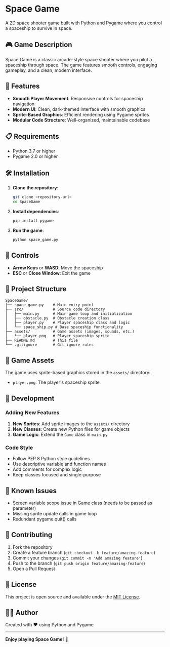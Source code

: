 # Space Game

A 2D space shooter game built with Python and Pygame where you control a spaceship to survive in space.

## 🎮 Game Description

Space Game is a classic arcade-style space shooter where you pilot a spaceship through space. The game features smooth controls, engaging gameplay, and a clean, modern interface.

## 🚀 Features

- **Smooth Player Movement**: Responsive controls for spaceship navigation
- **Modern UI**: Clean, dark-themed interface with smooth graphics
- **Sprite-Based Graphics**: Efficient rendering using Pygame sprites
- **Modular Code Structure**: Well-organized, maintainable codebase

## 📋 Requirements

- Python 3.7 or higher
- Pygame 2.0 or higher

## 🛠️ Installation

1. **Clone the repository**:
   ```bash
   git clone <repository-url>
   cd SpaceGame
   ```

2. **Install dependencies**:
   ```bash
   pip install pygame
   ```

3. **Run the game**:
   ```bash
   python space_game.py
   ```

## 🎯 Controls

- **Arrow Keys** or **WASD**: Move the spaceship
- **ESC** or **Close Window**: Exit the game

## 📁 Project Structure

```
SpaceGame/
├── space_game.py    # Main entry point
├── src/             # Source code directory
│   ├── main.py      # Main game loop and initialization
│   ├── obstacle.py  # Obstacle creation class
│   ├── player.py    # Player spaceship class and logic
│   └── space_ship.py # Base spaceship functionality
├── assets/          # Game assets (images, sounds, etc.)
│   └── player.png   # Player spaceship sprite
├── README.md        # This file
└── .gitignore       # Git ignore rules
```

## 🎨 Game Assets

The game uses sprite-based graphics stored in the `assets/` directory:
- `player.png`: The player's spaceship sprite

## 🔧 Development

### Adding New Features

1. **New Sprites**: Add sprite images to the `assets/` directory
2. **New Classes**: Create new Python files for game objects
3. **Game Logic**: Extend the `Game` class in `main.py`

### Code Style

- Follow PEP 8 Python style guidelines
- Use descriptive variable and function names
- Add comments for complex logic
- Keep classes focused and single-purpose

## 🐛 Known Issues

- Screen variable scope issue in Game class (needs to be passed as parameter)
- Missing sprite update calls in game loop
- Redundant pygame.quit() calls

## 🤝 Contributing

1. Fork the repository
2. Create a feature branch (`git checkout -b feature/amazing-feature`)
3. Commit your changes (`git commit -m 'Add amazing feature'`)
4. Push to the branch (`git push origin feature/amazing-feature`)
5. Open a Pull Request

## 📄 License

This project is open source and available under the [MIT License](LICENSE).

## 👨‍💻 Author

Created with ❤️ using Python and Pygame

---

**Enjoy playing Space Game!** 🚀
